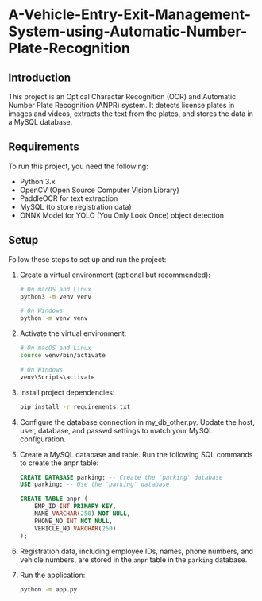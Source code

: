 # A-Vehicle-Entry-Exit-Management-System-using-Automatic-Number-Plate-Recognition

## Introduction

This project is an Optical Character Recognition (OCR) and Automatic Number Plate Recognition (ANPR) system. It detects license plates in images and videos, extracts the text from the plates, and stores the data in a MySQL database.

## Requirements

To run this project, you need the following:

- Python 3.x
- OpenCV (Open Source Computer Vision Library)
- PaddleOCR for text extraction
- MySQL (to store registration data)
- ONNX Model for YOLO (You Only Look Once) object detection

## Setup

Follow these steps to set up and run the project:

1. Create a virtual environment (optional but recommended):
   
   ```bash
   # On macOS and Linux
   python3 -m venv venv

   # On Windows
   python -m venv venv

2. Activate the virtual environment:
   
   ```bash
   # On macOS and Linux
   source venv/bin/activate
   
   # On Windows
   venv\Scripts\activate

3. Install project dependencies:
   
   ```bash
   pip install -r requirements.txt

4. Configure the database connection in my_db_other.py. Update the host, user, database, and passwd settings to match your MySQL configuration.

5. Create a MySQL database and table. Run the following SQL commands to create the anpr table:

   ```sql
   CREATE DATABASE parking; -- Create the 'parking' database
   USE parking; -- Use the 'parking' database
   
   CREATE TABLE anpr (
       EMP_ID INT PRIMARY KEY,
       NAME VARCHAR(250) NOT NULL,
       PHONE_NO INT NOT NULL,
       VEHICLE_NO VARCHAR(250)
   );

6. Registration data, including employee IDs, names, phone numbers, and vehicle numbers, are stored in the `anpr` table in the `parking` database.
   
7. Run the application:

   ```bash
   python -m app.py

